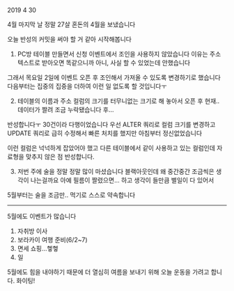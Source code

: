 2019 4 30

4월 마지막 날
정말 27살 혼돈의 4월을 보냈습니다

오늘 반성의 커밋을 써야 할 거 같아 시작해봅니다

1. PC방 테이블 만들면서 신청 이벤트에서 조인을 사용하지 않았습니다
이유는 주소 텍스트로 받아오면 똑같으니까 
아니, 사실 할 수 있었는데 안했습니다 

그래서 목요일 2일에 이벤트 오픈 후 조인해서 가져올 수 있도록 변경하기로 했습니다
다음부터는 집중의 집중을 더하여 이런 일 없도록 할 것입니다ㅜ

2. 테이블의 이름과 주소 컬럼의 크기를 터무니없는 크기로 해 놓아서
오픈 후 현재.. 데이터가 짤려 조금 누락됐습니다 후...

반성합니다ㅜ 30건이라 다행이었습니다
우선 ALTER 쿼리로 컬럼 크기를 변경하고
UPDATE 쿼리로 급히 수정해서 빠른 처치를 했지만 아침부터 정신없었습니다

이런 컬럼은 넉넉하게 잡았어야 했고 다른 테이블에서 같이 사용하고 있는 컬럼인데
자료형을 맞추지 않은 점 반성합니다.

3. 저번 주에 술을 정말 정말 많이 마셨습니다
블랙아웃인데 왜 중간중간 조금씩은 생각이 나는걸까요
아예 필름이 짤렸으면... 하고 생각이 들만큼 별일이 다 있어서

5월부터는 술을 조금만.. 먹기로 스스로 약속합니다


***

5월에도 이벤트가 많습니다
1) 자취방 이사
2) 보라카이 여행 준비(6/2~7)
3) 면세 쇼핑...헿헿
4) 일

5월에도 힘을 내야하기 때문에 더 열심히 여름을 보내기 위해 오늘 운동을 가려고 합니다.
화이팅!
